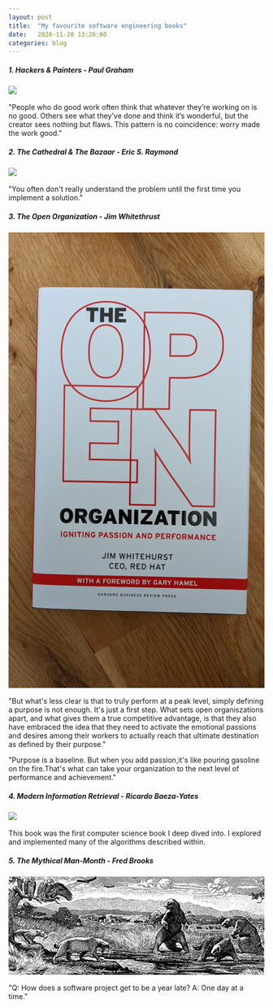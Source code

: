 ```yaml
---
layout: post
title:  "My favourite software engineering books"
date:   2020-11-28 13:26:00
categories: blog
---
```


##### 1. Hackers & Painters - Paul Graham

<div class="honeycombpic-book">
<img src="https://github.com/bawn92/bawn92.github.io/blob/master/assets/img/book-hackers-and-painters.jpg?raw=true"/>
</div>

"People who do good work often think that whatever they’re working on is no good. Others see what they’ve done and think it’s wonderful, but the creator sees nothing but flaws. This pattern is no coincidence: worry made the work good."

##### 2. The Cathedral & The Bazaar - Eric S. Raymond

<div class="honeycombpic-book">
<img src="https://github.com/bawn92/bawn92.github.io/blob/master/assets/img/book-cathedral.jpg?raw=true"/>
</div>

"You often don't really understand the problem until the first time you implement a solution."

##### 3. The Open Organization - Jim Whitethrust

<div class="honeycombpic-book">
<img src="https://github.com/bawn92/bawn92.github.io/blob/master/assets/img/book-open-org.jpg?raw=true"/>
</div>

"But what's less clear is that to truly perform at a peak level, simply defining a purpose is not enough. It's just a first step. What sets open organiszations apart, and what gives them a true competitive advantage, is that they also have embraced the idea that they need to activate the emotional passions and desires among their workers to actually reach that ultimate destination as defined by their purpose."

"Purpose is a baseline. But when you add passion,it's like pouring gasoline on the fire.That's what can take your organization to the next level of performance and achievement."

##### 4. Modern Information Retrieval - Ricardo Baeza-Yates

<div class="honeycombpic-book">
<img src="https://github.com/bawn92/bawn92.github.io/blob/master/assets/img/book-modern-information.jpg?raw=true"/>
</div>

This book was the first computer science book I deep dived into. I explored and implemented many of the algorithms described within.

##### 5. The Mythical Man-Month - Fred Brooks

<div class="honeycombpic-table">
<img src="https://github.com/bawn92/bawn92.github.io/blob/master/assets/img/book-mytical.png?raw=true"/>
</div>

"Q: How does a software project get to be a year late? 
A: One day at a time."